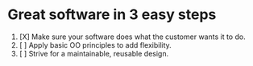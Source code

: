 # Great software in 3 easy steps

1. [X] Make sure your software does what the customer wants it to do.
1. [ ] Apply basic OO principles to add flexibility.
1. [ ] Strive for a maintainable, reusable design.